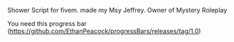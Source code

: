 Shower Script for fivem. made my Msy Jeffrey. Owner of Mystery Roleplay

You need this progress bar (https://github.com/EthanPeacock/progressBars/releases/tag/1.0)


